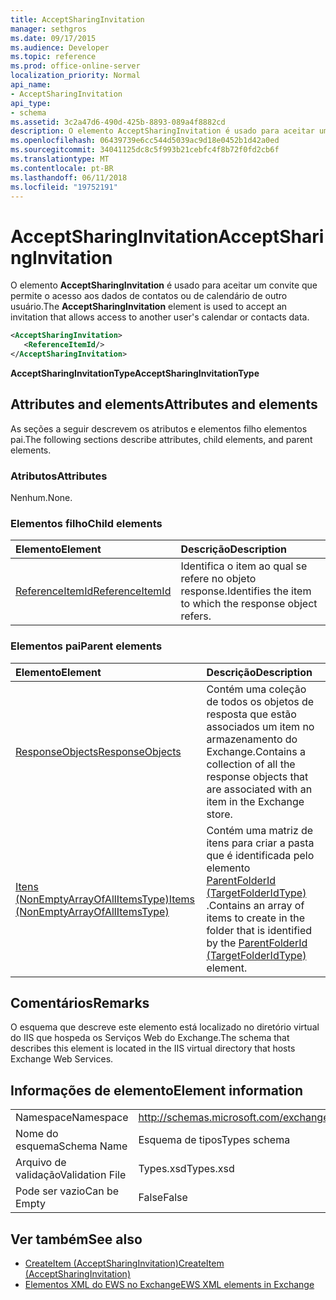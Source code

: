 ```yaml
---
title: AcceptSharingInvitation
manager: sethgros
ms.date: 09/17/2015
ms.audience: Developer
ms.topic: reference
ms.prod: office-online-server
localization_priority: Normal
api_name:
- AcceptSharingInvitation
api_type:
- schema
ms.assetid: 3c2a47d6-490d-425b-8893-089a4f8882cd
description: O elemento AcceptSharingInvitation é usado para aceitar um convite que permite o acesso aos dados de contatos ou de calendário de outro usuário.
ms.openlocfilehash: 06439739e6cc544d5039ac9d18e0452b1d42a0ed
ms.sourcegitcommit: 34041125dc8c5f993b21cebfc4f8b72f0fd2cb6f
ms.translationtype: MT
ms.contentlocale: pt-BR
ms.lasthandoff: 06/11/2018
ms.locfileid: "19752191"
---
```

# <a name="acceptsharinginvitation"></a><span data-ttu-id="f9b34-103">AcceptSharingInvitation</span><span class="sxs-lookup"><span data-stu-id="f9b34-103">AcceptSharingInvitation</span></span>

<span data-ttu-id="f9b34-104">O elemento **AcceptSharingInvitation** é usado para aceitar um convite que permite o acesso aos dados de contatos ou de calendário de outro usuário.</span><span class="sxs-lookup"><span data-stu-id="f9b34-104">The **AcceptSharingInvitation** element is used to accept an invitation that allows access to another user's calendar or contacts data.</span></span> 
  
```xml
<AcceptSharingInvitation>
   <ReferenceItemId/>
</AcceptSharingInvitation>
```

 <span data-ttu-id="f9b34-105">**AcceptSharingInvitationType**</span><span class="sxs-lookup"><span data-stu-id="f9b34-105">**AcceptSharingInvitationType**</span></span>
## <a name="attributes-and-elements"></a><span data-ttu-id="f9b34-106">Attributes and elements</span><span class="sxs-lookup"><span data-stu-id="f9b34-106">Attributes and elements</span></span>

<span data-ttu-id="f9b34-107">As seções a seguir descrevem os atributos e elementos filho elementos pai.</span><span class="sxs-lookup"><span data-stu-id="f9b34-107">The following sections describe attributes, child elements, and parent elements.</span></span>
  
### <a name="attributes"></a><span data-ttu-id="f9b34-108">Atributos</span><span class="sxs-lookup"><span data-stu-id="f9b34-108">Attributes</span></span>

<span data-ttu-id="f9b34-109">Nenhum.</span><span class="sxs-lookup"><span data-stu-id="f9b34-109">None.</span></span>
  
### <a name="child-elements"></a><span data-ttu-id="f9b34-110">Elementos filho</span><span class="sxs-lookup"><span data-stu-id="f9b34-110">Child elements</span></span>

|<span data-ttu-id="f9b34-111">**Elemento**</span><span class="sxs-lookup"><span data-stu-id="f9b34-111">**Element**</span></span>|<span data-ttu-id="f9b34-112">**Descrição**</span><span class="sxs-lookup"><span data-stu-id="f9b34-112">**Description**</span></span>|
|:-----|:-----|
|[<span data-ttu-id="f9b34-113">ReferenceItemId</span><span class="sxs-lookup"><span data-stu-id="f9b34-113">ReferenceItemId</span></span>](referenceitemid.md) <br/> |<span data-ttu-id="f9b34-114">Identifica o item ao qual se refere no objeto response.</span><span class="sxs-lookup"><span data-stu-id="f9b34-114">Identifies the item to which the response object refers.</span></span>  <br/> |
   
### <a name="parent-elements"></a><span data-ttu-id="f9b34-115">Elementos pai</span><span class="sxs-lookup"><span data-stu-id="f9b34-115">Parent elements</span></span>

|<span data-ttu-id="f9b34-116">**Elemento**</span><span class="sxs-lookup"><span data-stu-id="f9b34-116">**Element**</span></span>|<span data-ttu-id="f9b34-117">**Descrição**</span><span class="sxs-lookup"><span data-stu-id="f9b34-117">**Description**</span></span>|
|:-----|:-----|
|[<span data-ttu-id="f9b34-118">ResponseObjects</span><span class="sxs-lookup"><span data-stu-id="f9b34-118">ResponseObjects</span></span>](responseobjects.md) <br/> |<span data-ttu-id="f9b34-119">Contém uma coleção de todos os objetos de resposta que estão associados um item no armazenamento do Exchange.</span><span class="sxs-lookup"><span data-stu-id="f9b34-119">Contains a collection of all the response objects that are associated with an item in the Exchange store.</span></span>  <br/> |
|[<span data-ttu-id="f9b34-120">Itens (NonEmptyArrayOfAllItemsType)</span><span class="sxs-lookup"><span data-stu-id="f9b34-120">Items (NonEmptyArrayOfAllItemsType)</span></span>](items-nonemptyarrayofallitemstype.md) <br/> |<span data-ttu-id="f9b34-121">Contém uma matriz de itens para criar a pasta que é identificada pelo elemento [ParentFolderId (TargetFolderIdType)](parentfolderid-targetfolderidtype.md) .</span><span class="sxs-lookup"><span data-stu-id="f9b34-121">Contains an array of items to create in the folder that is identified by the [ParentFolderId (TargetFolderIdType)](parentfolderid-targetfolderidtype.md) element.</span></span>  <br/> |
   
## <a name="remarks"></a><span data-ttu-id="f9b34-122">Comentários</span><span class="sxs-lookup"><span data-stu-id="f9b34-122">Remarks</span></span>

<span data-ttu-id="f9b34-123">O esquema que descreve este elemento está localizado no diretório virtual do IIS que hospeda os Serviços Web do Exchange.</span><span class="sxs-lookup"><span data-stu-id="f9b34-123">The schema that describes this element is located in the IIS virtual directory that hosts Exchange Web Services.</span></span>
  
## <a name="element-information"></a><span data-ttu-id="f9b34-124">Informações de elemento</span><span class="sxs-lookup"><span data-stu-id="f9b34-124">Element information</span></span>

|||
|:-----|:-----|
|<span data-ttu-id="f9b34-125">Namespace</span><span class="sxs-lookup"><span data-stu-id="f9b34-125">Namespace</span></span>  <br/> |http://schemas.microsoft.com/exchange/services/2006/types  <br/> |
|<span data-ttu-id="f9b34-126">Nome do esquema</span><span class="sxs-lookup"><span data-stu-id="f9b34-126">Schema Name</span></span>  <br/> |<span data-ttu-id="f9b34-127">Esquema de tipos</span><span class="sxs-lookup"><span data-stu-id="f9b34-127">Types schema</span></span>  <br/> |
|<span data-ttu-id="f9b34-128">Arquivo de validação</span><span class="sxs-lookup"><span data-stu-id="f9b34-128">Validation File</span></span>  <br/> |<span data-ttu-id="f9b34-129">Types.xsd</span><span class="sxs-lookup"><span data-stu-id="f9b34-129">Types.xsd</span></span>  <br/> |
|<span data-ttu-id="f9b34-130">Pode ser vazio</span><span class="sxs-lookup"><span data-stu-id="f9b34-130">Can be Empty</span></span>  <br/> |<span data-ttu-id="f9b34-131">False</span><span class="sxs-lookup"><span data-stu-id="f9b34-131">False</span></span>  <br/> |
   
## <a name="see-also"></a><span data-ttu-id="f9b34-132">Ver também</span><span class="sxs-lookup"><span data-stu-id="f9b34-132">See also</span></span>

- [<span data-ttu-id="f9b34-133">CreateItem (AcceptSharingInvitation)</span><span class="sxs-lookup"><span data-stu-id="f9b34-133">CreateItem (AcceptSharingInvitation)</span></span>](createitem-acceptsharinginvitation.md)
- [<span data-ttu-id="f9b34-134">Elementos XML do EWS no Exchange</span><span class="sxs-lookup"><span data-stu-id="f9b34-134">EWS XML elements in Exchange</span></span>](ews-xml-elements-in-exchange.md)

